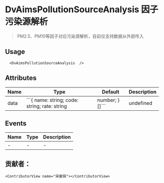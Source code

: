 # DvAimsPollutionSourceAnalysis 因子污染源解析

> PM2.5、PM10等因子对应污染源解析，目前仅支持数据从外部传入

## Usage

```vue
  <DvAimsPollutionSourceAnalysis  />
```

## Attributes
| Name | Type   | Default | Description |
| --- |--------|---------|-------------|
| data | ```{ name: string; code: string; rate: string | number; }[]``` | undefined | 自定义数据 |


## Events

| Name | Type | Description |
| --- | --- |-------------|
| - | - | - |

## 贡献者：

```vue
<ContributorView name="宋豪镔"></ContributorView>
```
